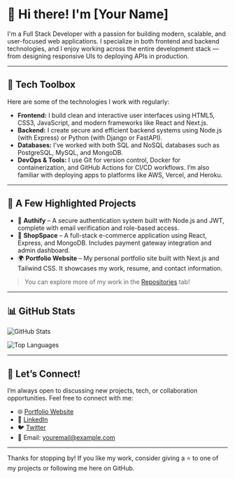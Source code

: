 # 👋 Hi there! I'm [Your Name]

I'm a Full Stack Developer with a passion for building modern, scalable, and user-focused web applications. I specialize in both frontend and backend technologies, and I enjoy working across the entire development stack — from designing responsive UIs to deploying APIs in production.

---

## 🧰 Tech Toolbox

Here are some of the technologies I work with regularly:

- **Frontend:** I build clean and interactive user interfaces using HTML5, CSS3, JavaScript, and modern frameworks like React and Next.js.
- **Backend:** I create secure and efficient backend systems using Node.js (with Express) or Python (with Django or FastAPI).
- **Databases:** I’ve worked with both SQL and NoSQL databases such as PostgreSQL, MySQL, and MongoDB.
- **DevOps & Tools:** I use Git for version control, Docker for containerization, and GitHub Actions for CI/CD workflows. I’m also familiar with deploying apps to platforms like AWS, Vercel, and Heroku.

---

## 📌 A Few Highlighted Projects

- 🔐 **Authify** – A secure authentication system built with Node.js and JWT, complete with email verification and role-based access.
- 🛒 **ShopSpace** – A full-stack e-commerce application using React, Express, and MongoDB. Includes payment gateway integration and admin dashboard.
- 🌍 **Portfolio Website** – My personal portfolio site built with Next.js and Tailwind CSS. It showcases my work, resume, and contact information.

> You can explore more of my work in the [Repositories](https://github.com/YourUsername?tab=repositories) tab!

---

## 📊 GitHub Stats

![GitHub Stats](https://github-readme-stats.vercel.app/api?username=YourUsername&show_icons=true&theme=tokyonight)

![Top Languages](https://github-readme-stats.vercel.app/api/top-langs/?username=YourUsername&layout=compact&theme=tokyonight)

---

## 🤝 Let’s Connect!

I’m always open to discussing new projects, tech, or collaboration opportunities. Feel free to connect with me:

- 🌐 [Portfolio Website](https://yourportfolio.com)
- 💼 [LinkedIn](https://linkedin.com/in/yourprofile)
- 🐦 [Twitter](https://twitter.com/yourhandle)
- 📧 Email: youremail@example.com

---

Thanks for stopping by! If you like my work, consider giving a ⭐ to one of my projects or following me here on GitHub.
